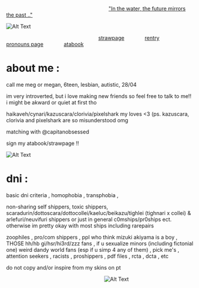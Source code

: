 ‎ ‎ ‎‎ ‎ ‎ ‎ ‎‎‎ ‎ ‎‎ ‎ ‎‎ ‎ ‎‎ ‎ ‎ ‎ ‎‎ ‎ ‎ ‎ ‎‎‎ ‎ ‎‎ ‎ ‎‎ ‎ ‎‎ ‎ ‎ ‎ ‎‎ ‎ ‎ ‎ ‎‎‎ ‎ ‎‎ ‎ ‎‎ ‎ ‎‎ ‎ ‎ ‎ ‎‎ ‎ ‎ ‎ ‎‎‎ ‎ ‎‎ ‎ ‎‎ ‎ ‎‎ ‎ ‎ ‎ ‎‎ ‎ ‎ ‎ ‎‎‎ ‎ ‎‎ ‎ ‎‎ ‎ ‎ ‎ ‎ ‎ ‎‎ ‎  ‎‎ ‎ ‎ ‎ ‎‎‎ ‎ ‎‎ ‎ ‎ ‎‎ ‎ ["In the water, the future mirrors the past .."](https://www.youtube.com/watch?v=I8BTGZGlSpM&list=RDI8BTGZGlSpM&start_radio=1)

![Alt Text](https://scontent-dub4-1.xx.fbcdn.net/v/t1.15752-9/538387992_2288378304916592_1717573638847337445_n.jpg?_nc_cat=110&ccb=1-7&_nc_sid=0024fc&_nc_ohc=GPIG1E6LWvYQ7kNvwHp8qu1&_nc_oc=AdmAPkoNIfozd-_qtH-HQaawJQbW1xaYwafUweG-bB1uv5-ghdOAeSGybY2u88aHdpcTN3e2ZfjRKnNy2cl8HpiR&_nc_ad=z-m&_nc_cid=0&_nc_zt=23&_nc_ht=scontent-dub4-1.xx&oh=03_Q7cD3AFEjlQouj_kj6zIbykUtXsxs6D8xnjIkoJDAPp-vm45Ww&oe=68D5244E)

‎ ‎ ‎‎ ‎ ‎ ‎ ‎‎‎ ‎ ‎‎ ‎ ‎‎ ‎ ‎‎ ‎ ‎ ‎ ‎‎ ‎ ‎ ‎ ‎‎‎ ‎ ‎‎ ‎ ‎‎ ‎ ‎‎ ‎ ‎ ‎ ‎‎ ‎ ‎ ‎ ‎‎‎ ‎ ‎‎ ‎ ‎‎ ‎ ‎‎ ‎ ‎ ‎ ‎‎ ‎ ‎ ‎ ‎‎‎ ‎ ‎‎ ‎ ‎‎ ‎ ‎‎ ‎  ‎ ‎‎‎ ‎ ‎   ‎ ‎‎‎ ‎ ‎‎[strawpage](https://etherealbina.straw.page)‎ ‎ ‎‎ ‎ ‎ ‎ ‎‎‎ ‎ ‎‎ ‎ ‎‎ ‎ ‎‎ ‎ ‎[rentry](https://rentry.co/etherealbina)‎ ‎ ‎‎ ‎ ‎‎ ‎ ‎‎ ‎ ‎‎ ‎ ‎ ‎ ‎‎ ‎ ‎‎[pronouns page](https://en.pronouns.page/@oceance)‎ ‎ ‎‎ ‎ ‎ ‎ ‎‎‎ ‎ ‎‎ ‎ ‎‎ ‎ ‎‎ ‎ [atabook](https://oceance.atabook.org)‎

# about me :
call me meg or megan, 6teen, lesbian, autistic, 28/04

im very introverted, but i love making new friends so feel free to talk to me!! i might be akward or quiet at first tho

haikaveh/cynari/kazuscara/clorivia/pixelshark my loves <3 (ps. kazuscara, clorivia and pixelshark are so misunderstood omg

matching with @capitanobsessed

sign my atabook/strawpage !!

![Alt Text](https://scontent-dub4-1.xx.fbcdn.net/v/t1.15752-9/539767469_1289948819494052_7419465849632977366_n.jpg?_nc_cat=106&ccb=1-7&_nc_sid=0024fc&_nc_ohc=2MduC8bTsBkQ7kNvwEK_Kkt&_nc_oc=AdmWg-NdD5eSuWPDiH4OiH66corzdQddobNBwKzYHc2XEs9HFRHepbXKKWJxZyEXf_QIFI0Pt6hvc8urLg5JvO5n&_nc_ad=z-m&_nc_cid=0&_nc_zt=23&_nc_ht=scontent-dub4-1.xx&oh=03_Q7cD3AFTEF2GXuWnuDubn2EWJxb7y5cv0ei6vfanMoD-JyDnjQ&oe=68D552D3)

# dni :
basic dni criteria , homophobia , transphobia ,

non-sharing self shippers, toxic shippers, scaradurin/dottoscara/dottocollei/kaeluc/beikazu/tighlei (tighnari x collei) & arlefuri/neuvifuri shippers or just in general c0mships/pr0ships ect. otherwise im pretty okay with most ships including rarepairs

zoophiles , pro/com shippers , ppl who think mizuki akiyama is a boy ,
THOSE hh/hb gi/hsr/hi3rd/zzz fans , if u sexualize minors (including fictonial one)
weird dandy world fans (esp if u simp 4 any of them) , pick me's , attention seekers , racists , proshippers , pdf files , rcta , dcta , etc

do not copy and/or inspire from my skins on pt

  ‎ ‎ ‎‎ ‎ ‎ ‎ ‎‎‎ ‎ ‎‎ ‎ ‎‎ ‎ ‎‎ ‎ ‎ ‎ ‎‎ ‎ ‎ ‎ ‎‎‎ ‎ ‎‎ ‎ ‎‎ ‎ ‎‎ ‎ ‎ ‎ ‎‎ ‎ ‎ ‎ ‎‎‎ ‎ ‎‎ ‎ ‎‎ ‎ ‎‎ ‎ ‎ ‎ ‎‎ ‎ ‎ ‎ ‎‎‎ ‎ ‎‎ ‎ ‎‎‎‎ ‎  ‎ ‎‎‎ ‎ ‎‎ ‎ ‎‎ ‎ ‎‎  ‎ ‎‎‎ ‎ ‎ ‎‎ ‎![Alt Text](https://scontent-dub4-1.cdninstagram.com/v/t1.15752-9/538245937_666500756436824_5002076822313694_n.jpg?_nc_cat=104&ccb=1-7&_nc_sid=0024fc&_nc_ohc=5kMx_MAIhvsQ7kNvwGjxDGc&_nc_oc=Adn2eBULduCjWKN7pFbpuB-UEk1uleuJXhSG1R0_sczRlSPIfK_U98H8qvB-jQLYNklhw7e3l3zOlKDWLxw0tHT-&_nc_zt=23&_nc_ht=scontent-dub4-1.cdninstagram.com&oh=03_Q7cD3AGaLMoMuApg6NVfsSQFP8ZY46tRYhzz3_yYeGVWDX5ujA&oe=68D5356C)
